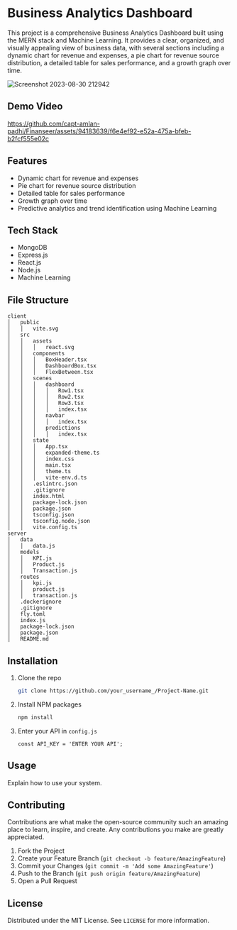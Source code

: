 
# Business Analytics Dashboard

This project is a comprehensive Business Analytics Dashboard built using the MERN stack and Machine Learning. It provides a clear, organized, and visually appealing view of business data, with several sections including a dynamic chart for revenue and expenses, a pie chart for revenue source distribution, a detailed table for sales performance, and a growth graph over time.

![Screenshot 2023-08-30 212942](https://github.com/capt-amlan-padhi/Finanseer/assets/94183639/3181403b-a257-4d1e-a5e3-1b1fa6adc8b5)


## Demo Video

https://github.com/capt-amlan-padhi/Finanseer/assets/94183639/f6e4ef92-e52a-475a-bfeb-b2fcf555e02c


## Features

- Dynamic chart for revenue and expenses
- Pie chart for revenue source distribution
- Detailed table for sales performance
- Growth graph over time
- Predictive analytics and trend identification using Machine Learning

## Tech Stack

- MongoDB
- Express.js
- React.js
- Node.js
- Machine Learning

## File Structure

```
client
│   public
│   │   vite.svg
│   src
│   │   assets
│   │   │   react.svg
│   │   components
│   │   │   BoxHeader.tsx
│   │   │   DashboardBox.tsx
│   │   │   FlexBetween.tsx
│   │   scenes
│   │   │   dashboard
│   │   │   │   Row1.tsx
│   │   │   │   Row2.tsx
│   │   │   │   Row3.tsx
│   │   │   │   index.tsx
│   │   │   navbar
│   │   │   │   index.tsx
│   │   │   predictions
│   │   │   │   index.tsx
│   │   state
│   │   │   App.tsx
│   │   │   expanded-theme.ts
│   │   │   index.css
│   │   │   main.tsx
│   │   │   theme.ts
│   │   │   vite-env.d.ts
│   │   .eslintrc.json
│   │   .gitignore
│   │   index.html
│   │   package-lock.json
│   │   package.json
│   │   tsconfig.json
│   │   tsconfig.node.json
│   │   vite.config.ts
server
│   data
│   │   data.js
│   models
│   │   KPI.js
│   │   Product.js
│   │   Transaction.js
│   routes
│   │   kpi.js
│   │   product.js
│   │   transaction.js
│   .dockerignore
│   .gitignore
│   fly.toml
│   index.js
│   package-lock.json
│   package.json
│   README.md
```

## Installation

1. Clone the repo
   ```sh
   git clone https://github.com/your_username_/Project-Name.git
   ```
2. Install NPM packages
   ```sh
   npm install
   ```
3. Enter your API in `config.js`
   ```JS
   const API_KEY = 'ENTER YOUR API';
   ```

## Usage

Explain how to use your system.

## Contributing

Contributions are what make the open-source community such an amazing place to learn, inspire, and create. Any contributions you make are greatly appreciated.

1. Fork the Project
2. Create your Feature Branch (`git checkout -b feature/AmazingFeature`)
3. Commit your Changes (`git commit -m 'Add some AmazingFeature'`)
4. Push to the Branch (`git push origin feature/AmazingFeature`)
5. Open a Pull Request

## License

Distributed under the MIT License. See `LICENSE` for more information.


